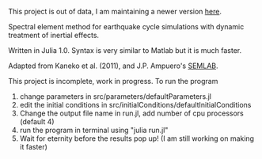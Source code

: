 This project is out of data, I am maintaining a newer version [here](https://github.com/thehalfspace/eqcycle). 

Spectral element method for earthquake cycle simulations with dynamic treatment of inertial effects.

Written in Julia 1.0. Syntax is very similar to Matlab but it is much faster.

Adapted from Kaneko et al. (2011), and J.P. Ampuero's [SEMLAB](https://www.mathworks.com/matlabcentral/fileexchange/6154-semlab).

This project is incomplete, work in progress. To run the program 

1. change parameters in src/parameters/defaultParameters.jl 
2. edit the initial conditions in src/initialConditions/defaultInitialConditions
3. Change the output file name in run.jl, add number of cpu processors (default 4)
4. run the program in terminal using "julia run.jl"
5. Wait for eternity before the results pop up! (I am still working on making it faster)
